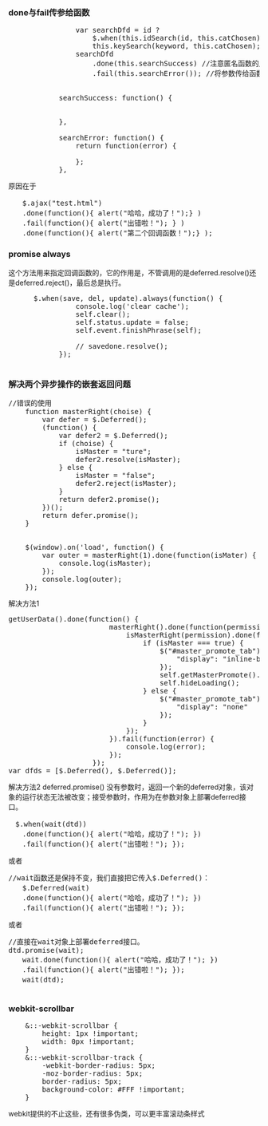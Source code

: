 ### done与fail传参给函数
<pre>
                var searchDfd = id ?
                    $.when(this.idSearch(id, this.catChosen), this.keySearch(keyword, this.catChosen)) :
                    this.keySearch(keyword, this.catChosen);
                searchDfd
                    .done(this.searchSuccess) //注意匿名函数的用法
                    .fail(this.searchError()); //将参数传给函数执行的返回值


            searchSuccess: function() {
             
             
            },

            searchError: function() {
                return function(error) {
                    
                };
            },
</pre>
原因在于
<pre>
　　$.ajax("test.html")
　　.done(function(){ alert("哈哈，成功了！");} )
　　.fail(function(){ alert("出错啦！"); } )
　　.done(function(){ alert("第二个回调函数！");} );
</pre>


### promise always
这个方法用来指定回调函数的，它的作用是，不管调用的是deferred.resolve()还是deferred.reject()，最后总是执行。
<pre>
      $.when(save, del, update).always(function() {
                console.log('clear cache');
                self.clear();
                self.status.update = false;
                self.event.finishPhrase(self);

                // savedone.resolve();
            });

</pre>
### 解决两个异步操作的嵌套返回问题
<pre>
//错误的使用
    function masterRight(choise) {
        var defer = $.Deferred();
        (function() {
            var defer2 = $.Deferred();
            if (choise) {
                isMaster = "ture";
                defer2.resolve(isMaster);
            } else {
                isMaster = "false";
                defer2.reject(isMaster);
            }
            return defer2.promise();
        })();
        return defer.promise();
    }


    $(window).on('load', function() {
        var outer = masterRight(1).done(function(isMater) {
            console.log(isMaster);
        });
        console.log(outer);
    });
</pre>    
解决方法1
<pre>
getUserData().done(function() {
                        masterRight().done(function(permission) {
                            isMasterRight(permission).done(function() {
                                if (isMaster === true) {
                                    $("#master_promote_tab").css({
                                        "display": "inline-block"
                                    });
                                    self.getMasterPromote().reset();
                                    self.hideLoading();
                                } else {
                                    $("#master_promote_tab").css({
                                        "display": "none"
                                    });
                                }
                            });
                        }).fail(function(error) {
                            console.log(error);
                        });
                    });
var dfds = [$.Deferred(), $.Deferred()];
</pre>

解决方法2
 deferred.promise() 没有参数时，返回一个新的deferred对象，该对象的运行状态无法被改变；接受参数时，作用为在参数对象上部署deferred接口。
<pre>
　$.when(wait(dtd))
　　.done(function(){ alert("哈哈，成功了！"); })
　　.fail(function(){ alert("出错啦！"); });
</pre>
或者
<pre>
//wait函数还是保持不变，我们直接把它传入$.Deferred()：
　　$.Deferred(wait)
　　.done(function(){ alert("哈哈，成功了！"); })
　　.fail(function(){ alert("出错啦！"); });
</pre>
或者
<pre>
//直接在wait对象上部署deferred接口。
dtd.promise(wait);
　　wait.done(function(){ alert("哈哈，成功了！"); })
　　.fail(function(){ alert("出错啦！"); });
　　wait(dtd);

</pre>

### webkit-scrollbar
<pre>
    &::-webkit-scrollbar {
        height: 1px !important;
        width: 0px !important;
    }
    &::-webkit-scrollbar-track {
        -webkit-border-radius: 5px;
        -moz-border-radius: 5px;
        border-radius: 5px;
        background-color: #FFF !important;
    }
</pre>
 <p>webkit提供的不止这些，还有很多伪类，可以更丰富滚动条样式</p>
